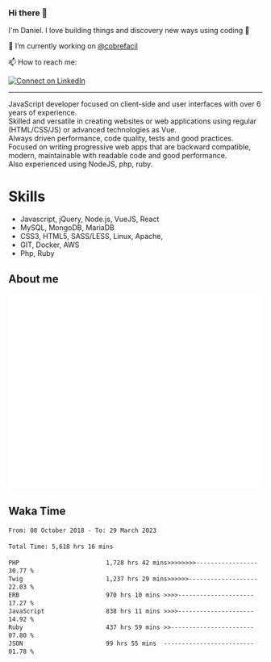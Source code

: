 ### Hi there 👋

I'm Daniel. I love building things and discovery new ways using coding :raised_hands: 

🔭 I’m currently working on [@cobrefacil](https://www.cobrefacil.com.br/)

📫 How to reach me:

[![Connect on LinkedIn](https://img.shields.io/badge/--linkedin?label=LinkedIn&logo=LinkedIn&style=social)](https://www.linkedin.com/in/daniel-cerverizzo/)

---

JavaScript developer focused on client-side and user interfaces with over 6 years of experience.  
Skilled and versatile in creating websites or web applications using regular (HTML/CSS/JS) or advanced technologies as Vue.  
Always driven performance, code quality, tests and good practices.  
 Focused on writing progressive web apps that are backward compatible, modern, maintainable with readable code and good performance.  
Also experienced using NodeJS, php, ruby. 


# Skills

 - Javascript, jQuery, Node.js, VueJS, React
 - MySQL, MongoDB, MariaDB    
 - CSS3, HTML5, SASS/LESS,  Linux, Apache,
 - GIT, Docker, AWS
 - Php, Ruby

## About me

![Metrics](/github-metrics.svg)

## Waka Time

<!--START_SECTION:waka-->

```text
From: 08 October 2018 - To: 29 March 2023

Total Time: 5,618 hrs 16 mins

PHP                        1,728 hrs 42 mins>>>>>>>>-----------------   30.77 %
Twig                       1,237 hrs 29 mins>>>>>>-------------------   22.03 %
ERB                        970 hrs 10 mins >>>>---------------------   17.27 %
JavaScript                 838 hrs 11 mins >>>>---------------------   14.92 %
Ruby                       437 hrs 59 mins >>-----------------------   07.80 %
JSON                       99 hrs 55 mins  -------------------------   01.78 %
```

<!--END_SECTION:waka-->

